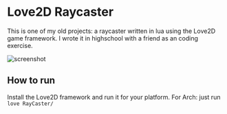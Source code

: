 # Love2D Raycaster

This is one of my old projects: a raycaster written in lua using the Love2D game framework.
I wrote it in highschool with a friend as an coding exercise.

![screenshot](https://s3.postimg.io/nw7vh1msj/Selection_001.png)

## How to run

Install the Love2D framework and run it for your platform. For Arch: just run ```love RayCaster/```
